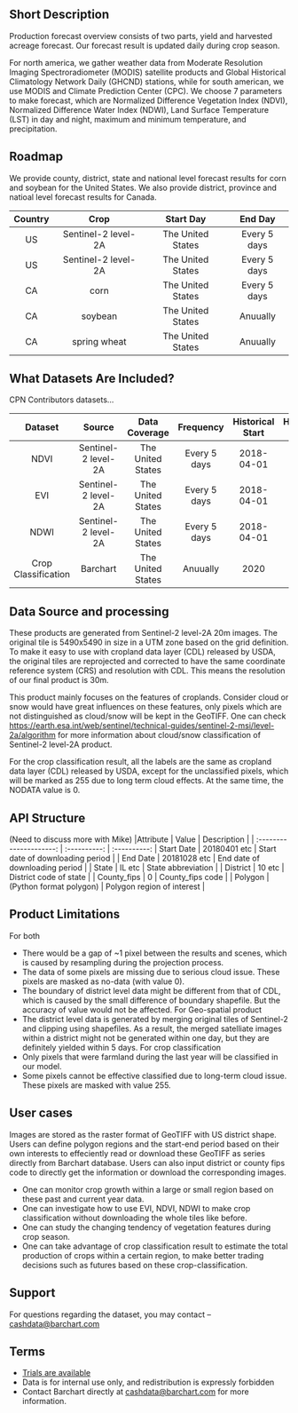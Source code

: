 ## Short Description

Production forecast overview consists of two parts, yield and harvested acreage forecast. Our forecast result is updated daily during crop season.

For north america, we gather weather data from Moderate Resolution Imaging Spectroradiometer (MODIS) satellite products and Global Historical Climatology Network Daily (GHCND) stations, while for south american, we use MODIS and Climate Prediction Center (CPC). We choose 7 parameters to make forecast, which are Normalized Difference Vegetation Index (NDVI), Normalized Difference Water Index (NDWI), Land Surface Temperature (LST) in day and night, maximum and minimum temperature, and precipitation. 

## Roadmap
We provide county, district, state and national level forecast results for corn and soybean for the United States. We also provide district, province and natioal level forecast results for Canada.

|Country                 | Crop                            | Start Day    | End Day | 
| :---------------------: | :----------: | :----------: | :-----------:
| US | Sentinel-2 level-2A | The United States |Every 5 days| 2018-04-01  | 2020-10-15  | Raster, Geotiff | -1~1 |
| US | Sentinel-2 level-2A | The United States |Every 5 days| 2018-04-01  | 2020-10-15  | Raster, Geotiff | -1~1 |
| CA | corn | The United States |Every 5 days| 2018-04-01  | 2020-10-15  | Raster, Geotiff | -1~1 |
| CA | soybean | The United States | Anuually | 2020  | 2020  | Raster, Geotiff | 0~255 |
| CA | spring wheat | The United States | Anuually | 2020  | 2020  | Raster, Geotiff | 0~255 |

## What Datasets Are Included?

CPN Contributors datasets...

|Dataset                 | Source                            | Data Coverage    | Frequency | Historical Start  | Historical End | Format | range |
| :---------------------: | :----------: | :----------: | :-----------: |:-----------: |:-----------: |:-----------:|:-----------:
| NDVI | Sentinel-2 level-2A | The United States |Every 5 days| 2018-04-01  | 2020-10-15  | Raster, Geotiff | -1~1 |
| EVI | Sentinel-2 level-2A | The United States |Every 5 days| 2018-04-01  | 2020-10-15  | Raster, Geotiff | -1~1 |
| NDWI | Sentinel-2 level-2A | The United States |Every 5 days| 2018-04-01  | 2020-10-15  | Raster, Geotiff | -1~1 |
| Crop Classification| Barchart | The United States | Anuually | 2020  | 2020  | Raster, Geotiff | 0~255 |





## Data Source and processing
These products are generated from Sentinel-2 level-2A 20m images. The original tile is 5490x5490 in size in a UTM zone based on the grid definition. To make it easy to use with cropland data layer (CDL) released by USDA, the original tiles are reprojected and corrected to have the same coordinate reference system (CRS) and resolution with CDL. This means the resolution of our final product is 30m.

This product mainly focuses on the features of croplands. Consider cloud or snow would have great influences on these features, only pixels which are not distinguished as cloud/snow will be kept in the GeoTIFF. One can check https://earth.esa.int/web/sentinel/technical-guides/sentinel-2-msi/level-2a/algorithm for more information about cloud/snow classification of Sentinel-2 level-2A product.

For the crop classification result, all the labels are the same as cropland data layer (CDL) released by USDA, except for the unclassified pixels, which will be marked as 255 due to long term cloud effects. At the same time, the NODATA value is 0.

## API Structure
(Need to discuss more with Mike)
|Attribute                 | Value                            | Description    | 
| :---------------------: | :----------: | :----------: 
| Start Date | 20180401 etc | Start date of downloading period |
| End Date | 20181028 etc | End date of downloading period |
| State | IL etc | State abbreviation |
| District | 10 etc | District code of state |
| County_fips | 0 | County_fips code |
| Polygon | (Python format polygon) | Polygon region of interest |


## Product Limitations
For both
* There would be a gap of ~1 pixel between the results and scenes, which is caused by resampling during the projection process.
* The data of some pixels are missing due to serious cloud issue. These pixels are masked as no-data (with value 0).
* The boundary of district level data might be different from that of CDL, which is caused by the small difference of boundary shapefile. But the accuracy of value would not be affected.
For Geo-spatial product
* The district level data is generated by merging original tiles of Sentinel-2 and clipping using shapefiles. As a result, the merged satelliate images within a district might not be generated within one day, but they are definitely yielded within 5 days.
For crop classification
* Only pixels that were farmland during the last year will be classified in our model. 
* Some pixels cannot be effective classified due to long-term cloud issue. These pixels are masked with value 255.

## User cases
Images are stored as the raster format of GeoTIFF with US district shape. Users can define polygon regions and the start-end period based on their own interests to effeciently read or download these GeoTIFF as series directly from Barchart database. Users can also input district or county fips code to directly get the information or download the corresponding images.
* One can monitor crop growth within a large or small region based on these past and current year data.
* One can investigate how to use EVI, NDVI, NDWI to make crop classification without downloading the whole tiles like before.
* One can study the changing tendency of vegetation features during crop season.
* One can take advantage of crop classification result to estimate the total production of crops within a certain region, to make better trading decisions such as futures based on these crop-classification.


## Support
For questions regarding the dataset, you may contact – cashdata@barchart.com


## Terms

* [Trials are available](https://www.barchart.com/cmdty/contact)
* Data is for internal use only, and redistribution is expressly forbidden
* Contact Barchart directly at cashdata@barchart.com for more information.


